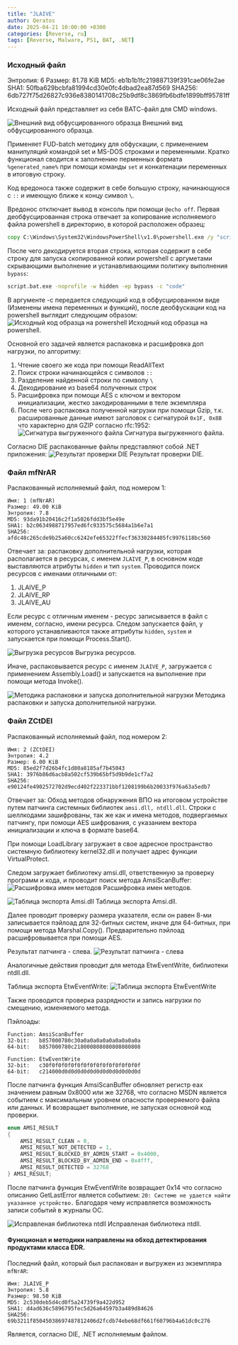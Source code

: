 ```yaml
---
title: "JLAIVE"
author: Qeratos
date: 2025-04-21 10:00:00 +0300
categories: [Reverse, ru]
tags: [Reverse, Malware, PS1, BAT, .NET]
---
```



### Исходный файл

Энтропия: 6
Размер: 81.78 KiB
MD5: eb1b1b1fc219887139f391cae06fe2ae
SHA1: 50fba629bcbfa81994cd30e0fc4dbad2ea87d569
SHA256: 6db727f75d26827c936e8380141708c25b9df8c3869fb6bdfe1899bff95781ff

Исходный файл представляет из себя BATС-файл для CMD windows.

![Внешний вид обфусцированного образца](assets/img/jlaive1/img1.png)
Внешний вид обфусцированного образца.

Применяет FUD-batch методику для обфускации, с применением манипуляций командой set и MS-DOS строками и переменными. Кратко функционал сводится к заполнению перменных формата `%generated_name%` при помощи команды `set` и конкатенации  переменных в итоговую строку.

Код вредоноса также содержит в себе большую строку, начинающуюся с `::` и имеющую ближе к концу символ `\`.

Вредонос отключает вывод в консоль при помощи `@echo off`.
Первая деобфусцированная строка отвечает за копирование исполняемого файла powershell в директорию, в которой расположен образец:
```bat
copy C:\Windows\System32\WindowsPowerShell\v1.0\powershell.exe /y "script.bat.exe"
```


После чего декодируется вторая строка, которая содержит в себе строку для запуска скопированной копии powershell с аргуметами скрывающими выполнение и устанавливающими политику выполнения `bypass`:
```bat
script.bat.exe -noprofile -w hidden -ep bypass -c "code"
```

В аргументе -c передается следующий код в обфусцированном виде (Изменены имена переменных и функций), после деобфускации код на powershell выглядит следующим образом: 
![Исходный код образца на powershell](assets/img/jlaive1/img2.png)
Исходный код образца на powershell.

Основной его задачей является распаковка и расшифровка доп нагрузки, по алгоритму:
1) Чтение своего же кода при помощи ReadAllText
2) Поиск строки начинающейся с символов `::`
3) Разделение найденной строки по символу `\`
4) Декодирование из base64 полученных строк
5) Расшифровка при помощи AES с ключом и вектором инициализации, жестко закодированными в теле экземпляра
6) После чего распаковка полученной нагрузки при помощи Gzip, т.к. расшированные данные имеют заголовок с сигнатурой `0x1F, 0x8B` что характерно для GZIP согласно  rfc:1952: 
![Сигнатура выгруженного файла](assets/img/jlaive1/img11.png)
Сигнатура выгруженного файла.

Согласно DIE распакованные файлы представляют собой .NET приложения:
![Результат проверки DIE](assets/img/jlaive1/img10.png)
Результат проверки DIE.

### Файл mfNrAR
Распакованный исполняемый файл, под номером 1:
```
Имя: 1 (mfNrAR)
Размер: 49.00 KiB 
Энтропия: 7.8
MD5: 93da91b20416c2f1a5026fdd3bf5e49e 
SHA1: b2c0634988717957ed6fc933575c5684a1b6e7a1 
SHA256: afdc48c265cde9b25a60cc6242efe65322ffecf36330284405fc9976118bc560
```

Отвечает за:
распаковку дополнительной нагрузки, которая располагается в ресурсах, с именем `JLAIVE_P`, в основном коде выставляются атрибуты `hidden` и тип `system`. Проводится поиск ресурсов с именами отличными от:
1) JLAIVE_P
2) JLAIVE_RP
3) JLAIVE_AU

Если ресурс с отличным именем - ресурс записывается в файл с именем, согласно, имени ресурса. Следом запускается файл, у которого устанавливаются также аттрибуты `hidden`, `system` и запускается при помощи Process.Start().

![Выгрузка ресурсов](assets/img/jlaive1/img3.png)
Выгрузка ресурсов.

Иначе, распаковывается ресурс с именем `JLAIVE_P`, загружается с применением Assembly.Load() и запускается на выполнение при помощи метода Invoke().

![Методика распаковки и запуска дополнительной нагрузки](assets/img/jlaive1/img4.png)
Методика распаковки и запуска дополнительной нагрузки.


### Файл ZCtDEI
Распакованный исполняемый файл, под номером 2:
```
Имя: 2 (ZCtDEI)
Энтропия: 4.2
Размер: 6.00 KiB
MD5: 85ed2f7d26b4fc1d80a8185af7b45043 
SHA1: 3976b86d6acb8a502cf539b65bf5d9b9de1cf7a2 
SHA256: e90124fe4902572702d9ecd402f223371bbf1208199b6b20033f976a63a5edb7
```

Отвечает за:
Обход методов обнаружения ВПО на итоговом устройстве путем патчинга системных библиотек `amsi.dll, ntdll.dll`.
Строки с шеллкодами зашифрованы, так же как и имена методов, подвергаемых патчингу, при помощи AES шифрования, с указанием вектора инициализации и ключа в формате base64.

При помощи LoadLibrary загружает в свое адресное пространство системную библиотеку kernel32.dll и получает адрес функции VirtualProtect.

Следом загружает библиотеку amsi.dll, ответственную за проверку программ и кода, и проводит поиск метода AmsiScanBuffer:
![Расшифровка имен методов](assets/img/jlaive1/img5.png)
Расшифровка имен методов.

![Таблица экспорта Amsi.dll](assets/img/jlaive1/img6.png)
Таблица экспорта Amsi.dll.

Далее проводит проверку размера указателя, если он равен  8-ми записывается пэйлоад для 32-битных систем, иначе для 64-битных, при помощи метода Marshal.Copy(). Предварительно пэйлоад расшифровывается при помощи AES.

Результат патчинга - слева.
![Результат патчинга - слева](assets/img/jlaive1/img7.png)

Аналогичные действия проводит для метода EtwEventWrite, библиотеки ntdll.dll. 

Таблица экспорта EtwEventWrite:
![Таблица экспорта EtwEventWrite](assets/img/jlaive1/img8.png)

Также проводится проверка разрядности и запись нагрузки по смещению, изменяемого метода.

Пэйлоады:
```
Function: AmsiScanBuffer
32-bit:   b857000780c30a0a0a0a0a0a0a0a0a0a
64-bit:   b857000780c218000808080808080808

Function: EtwEventWrite
32-bit:   c30f0f0f0f0f0f0f0f0f0f0f0f0f0f0f
64-bit:   c214000d0d0d0d0d0d0d0d0d0d0d0d0d
```

После патчинга функция AmsiScanBuffer обновляет регистр eax значением равным 0х8000 или же 32768, что согласно MSDN является событием с максимальным уровнем опасности проверяемого файла или данных. И возвращает выполнение, не запуская основной код проверки.
``` C++
enum AMSI_RESULT
{
	AMSI_RESULT_CLEAN = 0,
	AMSI_RESULT_NOT_DETECTED = 1,
	AMSI_RESULT_BLOCKED_BY_ADMIN_START = 0x4000,
	AMSI_RESULT_BLOCKED_BY_ADMIN_END = 0x4fff,
	AMSI_RESULT_DETECTED = 32768
} AMSI_RESULT;
```


После патчинга функция EtwEventWrite возвращает 0x14 что согласно описанию GetLastError является событием:
`20: Системе не удается найти указанное устройство.`
Благодаря чему исправляется возможность записи событий в журналы ОС.

![Исправленая библиотека ntdll](assets/img/jlaive1/img9.png)
Исправленая библиотека ntdll.

#### Функционал и методики направлены на обход детектирования продуктами класса EDR.


Последний файл, который был распакован и выгружен из экземпляра `mfNrAR`:
```
Имя: JLAIVE_P
Энтропия: 5.8
Размер: 98.50 KiB
MD5: 2c530deb5d4cd0f5a24739f9a422d952 
SHA1: d4ad636c5896795fec5d26a64597b3a489d84626 
SHA256: 69b3211f85045038697487812406d2fcdb74ebe68df661f60796b4a61dc0c276
```

Является, согласно DIE, .NET исполняемым файлом.
 